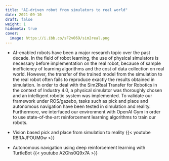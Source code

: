 ```yaml
---
title: "AI-driven robot from simulators to real world"
date: 2021-09-10
draft: false
weight: 1
hidemeta: true
cover:
  image: https://i.ibb.co/sF2v069/sim2real.png
---
```


- AI-enabled robots have been a major research topic over the past decade. In the field of robot learning, the use of physical simulators is necessary before implementation on the real robot, because of sample inefficiency of learning algorithms and the cost of data collection on real world. However, the transfer of the trained model from the simulation to the real robot often fails to reproduce exactly the results obtained in simulation. In order to deal with the Sim2Real Transfer for Robotics in the context of Industry 4.0, a physical simulator was thoroughly chosen and an intelligent robotic system was implemented. To validate our framework under ROS/gazebo, tasks such as pick and place and autonomous navigation have been tested in simulation and reality. Furthermore, we interfaced our environment with OpenAI Gym in order to use state-of-the-art reinforcement learning algorithms to train our robots.

- Vision based pick and place from simulation to reality
{{< youtube R8RAJPOUM0w >}}
- Autonomous navigation using deep reinforcement learning with TurtleBot
{{< youtube A2Ghs0Q9x7A >}}

